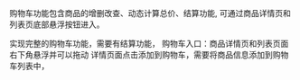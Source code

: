 <!-- 购物车 -->
购物车功能包含商品的增删改查、动态计算总价、结算功能,
可通过商品详情页和列表页底部悬浮按钮进入。


实现完整的购物车功能，需要有结算功能，
购物车入口：商品详情页和列表页面右下角悬浮并可以拖动
详情页面点击添加到购物车，需要将商品信息添加到购物车列表中，